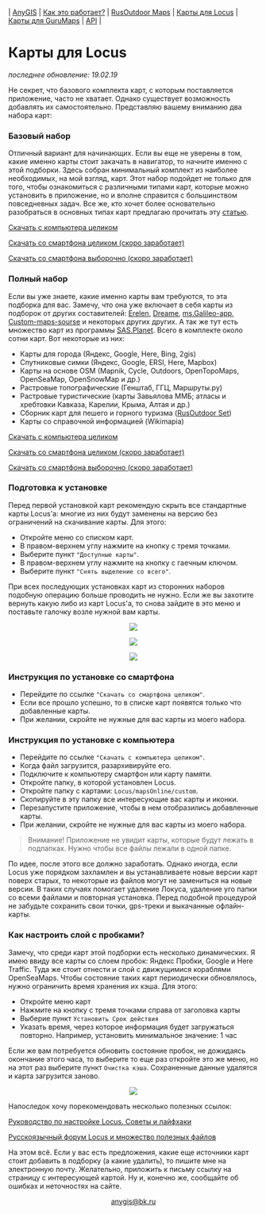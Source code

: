 | [AnyGIS][01] | [Как это работает?][02] | [RusOutdoor Maps][03] | [Карты для Locus][04] | [Карты для GuruMaps][05] | [API][06] |


[01]: https://nnngrach.github.io/map-sources/index
[02]: https://nnngrach.github.io/map-sources/Web/Html/Description
[03]: https://nnngrach.github.io/map-sources/Web/Html/RusOutdoor
[04]: https://nnngrach.github.io/map-sources/Web/Html/Locus
[05]: https://nnngrach.github.io/map-sources/Web/Html/Galileo
[06]: https://nnngrach.github.io/map-sources/Web/Html/Api




# Карты для Locus

*последнее обновление: 19.02.19*

Не секрет, что базового комплекта карт, с которым поставляется приложение, часто не хватает. Однако существует возможность добавлять их самостоятельно. Представляю вашему вниманию два набора карт:

### Базовый набор
Отличный вариант для начинающих. Если вы еще не уверены в том, какие именно карты стоит закачать в навигатор, то начните именно с этой подборки. Здесь собран минимальный комплект из наиболее необходимых, на мой взгляд, карт.  Этот набор подойдет не только для того, чтобы ознакомиться с различными типами карт, которые можно установить в приложение, но и вполне справится с большинством повседневных задач. Все же, кто хочет более основательно разобраться в основных типах карт предлагаю прочитать эту [статью][1].

[Скачать с компьютера целиком][3]

[Скачать со смартфона целиком (скоро заработает)][2]

[Скачать со смартфона выборочно (скоро заработает)][0]


[1]: https://shuriktravel.ru/maps/

[2]: locus-actions://https/raw.githubusercontent.com/nnngrach/map-sources/master/Locus_online_maps/Zip/Beginner_set_installer.xml

[3]: https://github.com/nnngrach/map-sources/raw/master/Locus_online_maps/Zip/Beginner_set.zip

[0]: https://nnngrach.github.io/map-sources/Locus_online_maps/script/Pages/LocusShort

### Полный набор
Если вы уже знаете, какие именно карты вам требуются, то эта подборка для вас. Замечу, что она уже включает в себя карты из подборок от других составителей: [Erelen][6], [Dreame][7], [ms.Galileo-app][8], [Custom-maps-sourse][9] и некоторых других других. А так же тут есть множество карт из программы [SAS.Planet][10]. Всего в комплекте около сотни карт. Вот некоторые из них:

- Карты для города (Яндекс, Google, Here, Bing, 2gis)
- Спутниковые симки (Яндекс, Google, ERSI, Here, Mapbox) 
- Карты на основе OSM (Mapnik, Cycle, Outdoors, OpenTopoMaps, OpenSeaMap, OpenSnowMap и др.)
- Растровые топографические (Генштаб, ГГЦ, Маршруты.ру)
- Растровые туристические (карты Завьялова ММБ; атласы и хребтовки Кавказа, Карелии, Крыма, Алтая и др.)
- Сборник карт для пешего и горного туризма ([RusOutdoor Set][5])
- Карты со справочной информацией (Wikimapia)

[Скачать с компьютера целиком][11]

[Скачать со смартфона целиком (скоро заработает)][12]

[Скачать со смартфона выборочно (скоро заработает)][13]


[5]: https://github.com/nnngrach/map-sources/tree/master/Experimantal_area
[6]: https://melda.ru/locus/maps/
[7]: http://4pda.ru/forum/index.php?showtopic=210573&st=3060#entry52768866
[8]: https://ms.galileo-app.com/
[9]: https://custom-map-source.appspot.com/
[10]: http://www.sasgis.org/

[11]: https://github.com/nnngrach/map-sources/raw/master/Locus_online_maps/Zip/Full_set.zip

[12]: locus-actions://https/raw.githubusercontent.com/nnngrach/map-sources/master/Locus_online_maps/Zip/Full_set_installer.xml

[13]: https://nnngrach.github.io/map-sources/Locus_online_maps/script/Pages/LocusFull


### Подготовка к установке

Перед первой установкой карт рекомендую скрыть все стандартные карты Locus'a: многие из них будут заменены на версию без ограничений на скачивание карты. Для этого:

* Откройте меню со списком карт.
* В правом-верхнем углу нажмите на кнопку с тремя точками.
* Выберите пункт `"Доступные карты"`.
* В правом-верхнем углу нажмите на кнопку с гаечным ключом.
* Выберите пункт `"Снять выделение со всего"`.

При всех последующих установках карт из сторонних наборов подобную операцию больше проводить не нужно. Если же вы захотите вернуть какую либо из карт Locus'а, то снова зайдите в это меню и поставьте галочку возле нужной вам карты.

<p align="center">
<img src="https://docs.locusmap.eu/lib/exe/fetch.php?media=manual:user_guide:mapsmanager2.png"/>
</p>

<p align="center">
<img src="https://docs.locusmap.eu/lib/exe/fetch.php?media=manual:user_guide:mapsmanager9.png"/>
</p>

<p align="center">
<img src="https://docs.locusmap.eu/lib/exe/fetch.php?media=manual:user_guide:mapsmanager10.png"/>
</p>




### Инструкция по установке со смартфона
* Перейдите по ссылке `"Скачать со смартфона целиком"`.
* Если все прошло успешно, то в списке карт появятся только что добавленные карты.
* При желании, скройте не нужные для вас карты из моего набора.



### Инструкция по установке с компьютера
* Перейдите по ссылке `"Скачать с компьютера целиком"`.
* Когда файл загрузится, разархивируйте его. 
* Подключите к компьютеру смартфон или карту памяти.
* Откройте папку, в которой установлен Locus.
* Откройте папку с картами: `Locus/mapsOnline/custom`.
* Скопируйте в эту папку все интересующие вас карты и иконки.
* Перезапустите приложение, чтобы в нем отобразились добавленные карты.
* При желании, скройте не нужные для вас карты из моего набора.

> Внимание! Приложение не увидит карты, которые будут лежать в подпапках. Нужно чтобы все файлы лежали в одной папке.

По идее, после этого все должно заработать. Однако иногда, если Locus уже порядком захламлен и вы устанавливаете новые версии карт поверх старых, то некоторые из файлов могут не замениться на новые версии. В таких случаях помогает удаление Локуса, удаление уго папки со всеми файлами и повторная установка. Перед подобной процедурой не забудьте сохранить свои точки, gps-треки и выкачанные офлайн-карты.


### Как настроить слой с пробками?
Замечу, что среди карт этой подборки есть несколько динамических. Я имею ввиду все карты со слоем пробок: Яндекс Пробки, Google и Here Traffic. Туда же стоит отнести и слой с движущимися кораблями OpenSeaMaps. Чтобы состояние таких карт периодически обновлялось, нужно ограничить время хранения их кэша. Для этого:
* Откройте меню карт
* Нажмите на кнопку с тремя точками справа от заголовка карты
* Выберие пункт `Установить Срок действия`
* Указать время, через которое информация будет загружаться повторно. Например, установить минимальное значение: 1 час

Если же вам потребуется обновить состояние пробок, не дожидаясь окончание этого часа, то выберите то еще раз откройте это же меню, но на этот раз выберите пункт `Очистка кэша`. Сохраненные данные удалятся и карта загрузится заново.

<p align="center">
<img src="https://docs.locusmap.eu/lib/exe/fetch.php?media=manual:user_guide:mapsmanager.png"/>
</p>

Напоследок хочу порекомендовать несколько полезных ссылок:

[Руководство по настройке Locus. Советы и лайфхаки][14]

[Русскоязычный форум Locus и множество полезных файлов][15]

[14]: https://shuriktravel.ru/locusmap_firststep/

[15]: http://4pda.ru/forum/index.php?showtopic=210573

На этом всё. Если у вас есть предложения, какие еще источники карт стоит добавить в подборку (а какие удалить), то пишите мне на электронную почту. Желательно, приложить к письму ссылку на страницу с интересующей картой. Ну и, конечно же, сообщайте об ошибках и неточностях на сайте.


<p align="center">
<a href="mailto:anygis@bk.ru">anygis@bk.ru</a> 
</p>

